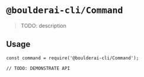 # `@boulderai-cli/Command`

> TODO: description

## Usage

```
const command = require('@boulderai-cli/Command');

// TODO: DEMONSTRATE API
```
